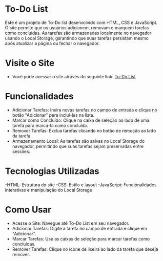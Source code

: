 # To-Do List
Este é um projeto de To-Do list desenvolvido com HTML, CSS e JavaScript. O site permite que os usuários adicionem, removam e marquem tarefas como concluídas. As tarefas são armazenadas localmente no navegador usando o Local Storage, garantindo que suas tarefas persistam mesmo após atualizar a página ou fechar o navegador.

# Visite o Site
- Você pode acessar o site através do seguinte link: [To-Do List](https://luan-h.github.io/To-Do-List/)

# Funcionalidades
- Adicionar Tarefas: Insira novas tarefas no campo de entrada e clique no botão "Adicionar" para incluí-las na lista.
- Marcar como Concluído: Clique na caixa de seleção ao lado de uma tarefa para marcá-la como concluída.
- Remover Tarefas: Exclua tarefas clicando no botão de remoção ao lado da tarefa.
- Armazenamento Local: As tarefas são salvas no Local Storage do navegador, permitindo que suas tarefas sejam preservadas entre sessões.
# Tecnologias Utilizadas
-HTML: Estrutura do site
-CSS: Estilo e layout
-JavaScript: Funcionalidades interativas e manipulação do Local Storage
# Como Usar
- Acesse o Site: Navegue até To-Do List em seu navegador.
- Adicionar Tarefas: Digite a tarefa no campo de entrada e clique em "Adicionar".
- Marcar Tarefas: Use as caixas de seleção para marcar tarefas como concluídas.
- Remover Tarefas: Clique no ícone de lixeira ao lado da tarefa que deseja remover.
